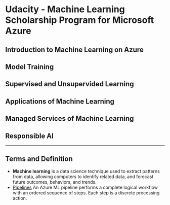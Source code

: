 # Udacity - Machine Learning Scholarship Program for Microsoft Azure

## Introduction to Machine Learning on Azure



## Model Training
## Supervised and Unsupervided Learning
## Applications of Machine Learning
## Managed Services of Machine Learning
## Responsible AI

-----

## Terms and Definition
* **Machine learning** is a data science technique used to extract patterns from data, allowing computers to identify related data, and forecast future outcomes, behaviors, and trends.
* [Pipelines](https://docs.microsoft.com/en-us/azure/machine-learning/concept-ml-pipelines#what-are-azure-ml-pipelines) An Azure ML pipeline performs a complete logical workflow with an ordered sequence of steps. Each step is a discrete processing action. 

